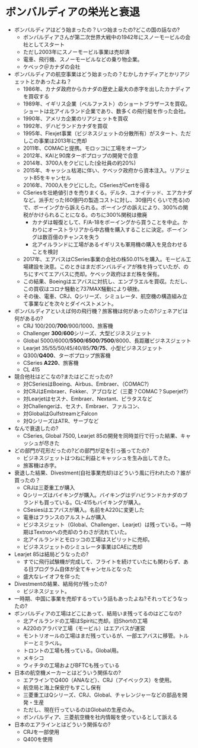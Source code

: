 ボンバルディアの栄光と衰退
========================

- ボンバルディアはどう始まったの？いつ始まったの?どこの国の話なの?
    - ボンバルディアさんが第二次世界大戦中の1942年にスノーモービルの会社としてスタート
    - ただし2003年にスノーモービル事業は売却済
    - 電車、飛行機、スノーモービルなどの乗り物企業。
    - ケベック＠カナダの会社
- ボンバルディアの航空事業はどう始まったの？むかしカナディアとかリアジェットとかあったよね？
    - 1986年、カナダ政府からカナダの歴史上最大の赤字を出したカナディアを買収する
    - 1989年、イギリス企業（ベルファスト）のショートブラザースを買収。ショートは北アイルランド企業であり、数多くの飛行艇を作った会社。
    - 1990年、アメリカ企業のリアジェットを買収
    - 1992年、デハビランドカナダを買収
    - 1995年、Flexjet事業（ビジネスジェットの分散所有）がスタート、ただしこの事業は2013年に売却
    - 2011年、COMACと提携。モロッコに工場をオープン
    - 2012年、KAIと90席ターボプロップの開発で合意
    - 2014年、3700人をクビにした(全社員の約20%)
    - 2015年、キャッシュ枯渇に伴い、ケベック政府から資本注入。リアジェット85をキャンセル
    - 2016年、7000人をクビにした。CSeriesがCertを得る
    - CSeriesを壮絶値引きを売りまくる。デルタ、ユナイテッド、エアカナダなど。派手だった(60億円の製造コストに対し、30億円くらいで売る)ので、ボーイングから訴えられる。ボーイングの訴えにより、300%の関税がかけられることになる。のちに300%関税は撤廃
        - カナダは報復として、F/A-18をボーイングから買うことを中止。かわりにオーストラリアから中古機を購入することに決定。ボーイングは数百億のチャンスを失う
        - 北アイルランドに工場があるイギリスも軍用機の購入を見合わせることを検討
    - 2017年、エアバスはCSeries事業の会社の株50.01%を購入。モービル工場建設を決意。このときはまだボンバルディアが株を持っていたが、のちにすべてエアバスに売却。ケベック政府はまだ株を保有。
    - この結果、Boeingはエアバスに対抗し、エンブラエルを買収。ただし、この買収はコロナ騒動と737MAX騒動により頓挫。
    - その後、電車、CRJ、Qシリーズ、シミュレータ、航空機の構造組み立て事業などを次々とダイベストメント。
- ボンバルディアといえば何の飛行機？旅客機は何があったの?ジェネアビは何があるの?
    - CRJ 100/200/**700**/900/1000、旅客機
    - Challenger **300**/**600**シリーズ、大型ビジネスジェット
    - Global 5000/6000/**5500**/**6500**/**7500**/8000、長距離ビジネスジェット
    - Learjet 35/55/50/45/40/85/**70**/**75**、小型ビジネスジェット
    - Q300/**Q400**、ターボプロップ旅客機
    - CSeries **A220**、旅客機
    - CL 415
- 競合他社はどこなの?またはどこだったの?
    - 対CSeriesはBoeing、Airbus、Embraer、（COMAC?）
    - 対CRJはEmbraer、Fokker、アブロなど（三菱？COMAC？Superjet?）
    - 対Learjetはセスナ、Embraer、Nextant、ピラタスなど
    - 対Challengerは、セスナ、Embraer、ファルコン、
    - 対GlobalはGulfstreamとFalcon
    - 対QシリーズはATR、サーブなど
- なんで衰退したの?
    - CSeries, Global 7500, Learjet 85の開発を同時並行で行った結果、キャッシュが尽きた
- どの部門が花形だったの?どの部門が足を引っ張ってたの?
    - ビジネスジェットはつねに利益とキャッシュを生み出してきた。
    - 旅客機は赤字。
- 衰退した結果、Divestment(自社事業売却)はどういう風に行われたの？誰が買ったの？
    - CRJは三菱重工が購入
    - Qシリーズはバイキングが購入。バイキングはデハビランドカナダのブランドも買っている。CL-415もバイキングが購入。
    - CSesiesはエアバスが購入。名前をA220に変更した
    - 電車はフランスのアルストムが購入
    - ビジネスジェット（Global、Challenger、Learjet）は残っている。一時期はTextronへの売却のうわさが流れていた。
    - 北アイルランドとモロッコの工場はスピリットに売却。
    - ビジネスジェットのシミュレータ事業はCAEに売却
- Learjet 85は結局どうなったの?
    - すでに飛行試験機が完成して、フライトを続けていたにも関わらず、ある日プログラム自体が全てキャンセルとなった
    - 盛大なレイオフを伴った
- Divestmentの結果、結局何が残ったの?
    - ビジネスジェット。
- 一時期、中国に事業を売却するっていう話もあったよね?それってどうなったの?
- ボンバルディアの工場はどこにあって、結局いま残ってるのはどこなの?
    - 北アイルランドの工場はSpiritに売却。旧Shortの工場
    - A220のアラバマ工場（モービル）はエアバスが運営
    - モントリオールの工場はまだ残っているが、一部エアバスに移管。トルドーとミラベル。
    - トロントの工場も残っている。Global用。
    - メキシコ
    - ウィチタの工場およびBFTCも残っている
- 日本の航空機メーカーとはどういう関係なの?
    - エアラインでQ400（ANAなど）、CRJ（アイベックス）を使用。
    - 航空局と海上保安庁もすこし保有
    - 三菱重工はQシリーズ、CRJ、Global、チャレンジャーなどの部品を開発・生産
    - ただし、現在行っているのはGlobalの生産のみ。
    - ボンバルディア、三菱航空機を社内情報を使っているとして訴える
- 日本のエアラインとはどういう関係なの?
    - CRJを一部使用
    - Q400を使用